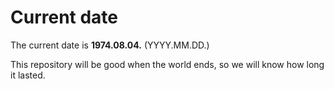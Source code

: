 # Current date

The current date is **1974.08.04.** (YYYY.MM.DD.)

This repository will be good when the world ends, so we will know how long it lasted.